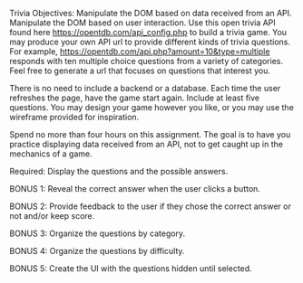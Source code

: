 Trivia
Objectives:
Manipulate the DOM based on data received from an API.
Manipulate the DOM based on user interaction.
Use this open trivia API found here https://opentdb.com/api_config.php to build a trivia game. You may produce your own API url to provide different kinds of trivia questions. For example, https://opentdb.com/api.php?amount=10&type=multiple responds with ten multiple choice questions from a variety of categories. Feel free to generate a url that focuses on questions that interest you.

There is no need to include a backend or a database. Each time the user refreshes the page, have the game start again. Include at least five questions. You may design your game however you like, or you may use the wireframe provided for inspiration. 

Spend no more than four hours on this assignment. The goal is to have you practice displaying data received from an API, not to get caught up in the mechanics of a game.

Required: Display the questions and the possible answers.

BONUS 1: Reveal the correct answer when the user clicks a button.

BONUS 2: Provide feedback to the user if they chose the correct answer or not and/or keep score.

BONUS 3: Organize the questions by category.

BONUS 4: Organize the questions by difficulty.

BONUS 5: Create the UI with the questions hidden until selected.